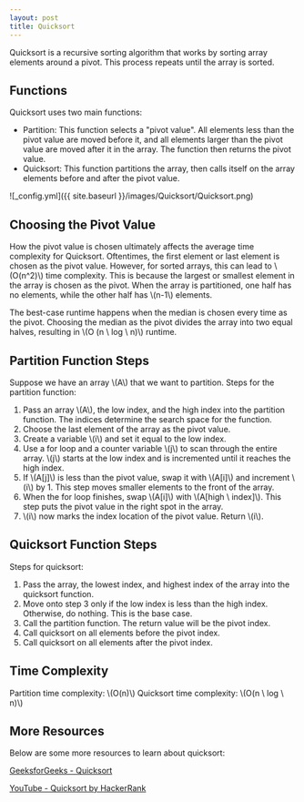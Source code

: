 ```yaml
---
layout: post
title: Quicksort
---
```


Quicksort is a recursive sorting algorithm that works by sorting array elements around a pivot. 
This process repeats until the array is sorted.

## Functions
Quicksort uses two main functions:
- Partition: This function selects a "pivot value". 
All elements less than the pivot value are moved before it, and all elements larger than the pivot value are moved after it in the array.
The function then returns the pivot value.
- Quicksort: This function partitions the array, then calls itself on the array elements before and after the pivot value.

![_config.yml]({{ site.baseurl }}/images/Quicksort/Quicksort.png)

## Choosing the Pivot Value
How the pivot value is chosen ultimately affects the average time complexity for Quicksort.
Oftentimes, the first element or last element is chosen as the pivot value. 
However, for sorted arrays, this can lead to \\(O(n^2)\\) time complexity.
This is because the largest or smallest element in the array is chosen as the pivot. 
When the array is partitioned, one half has no elements, while the other half has \\(n-1\\) elements.

The best-case runtime happens when the median is chosen every time as the pivot.
Choosing the median as the pivot divides the array into two equal halves, resulting in \\(O (n \ log \ n)\\) runtime.

## Partition Function Steps
Suppose we have an array \\(A\\) that we want to partition.
Steps for the partition function:
1. Pass an array \\(A\\), the low index, and the high index into the partition function. The indices determine the search space for the function.
2. Choose the last element of the array as the pivot value.
3. Create a variable \\(i\\) and set it equal to the low index.
4. Use a for loop and a counter variable \\(j\\) to scan through the entire array. 
\\(j\\) starts at the low index and is incremented until it reaches the high index.
5. If \\(A[j]\\) is less than the pivot value, swap it with \\(A[i]\\) and increment \\(i\\) by 1. 
This step moves smaller elements to the front of the array.
6. When the for loop finishes, swap \\(A[i]\\) with \\(A[high \ index]\\).
This step puts the pivot value in the right spot in the array.
7. \\(i\\) now marks the index location of the pivot value. Return \\(i\\).

## Quicksort Function Steps
Steps for quicksort:
1. Pass the array, the lowest index, and highest index of the array into the quicksort function.
2. Move onto step 3 only if the low index is less than the high index. Otherwise, do nothing. This is the base case.
3. Call the partition function. The return value will be the pivot index.
4. Call quicksort on all elements before the pivot index.
5. Call quicksort on all elements after the pivot index.

## Time Complexity
Partition time complexity: \\(O(n)\\)
Quicksort time complexity: \\(O(n \ log \ n)\\)

## More Resources
Below are some more resources to learn about quicksort:

[GeeksforGeeks - Quicksort](https://www.geeksforgeeks.org/quick-sort/)

[YouTube - Quicksort by HackerRank](https://www.youtube.com/watch?v=SLauY6PpjW4)